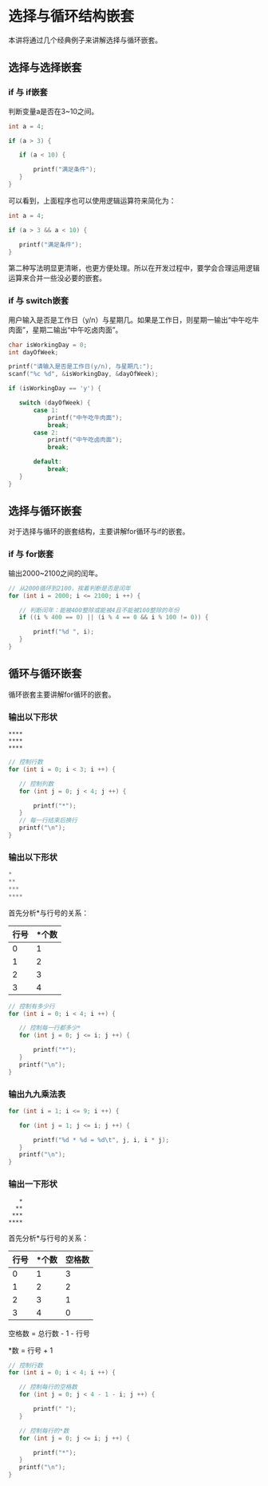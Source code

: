 # 选择与循环结构嵌套

本讲将通过几个经典例子来讲解选择与循环嵌套。

## 选择与选择嵌套

### if 与 if嵌套

判断变量a是否在3~10之间。

```c
int a = 4;

if (a > 3) {

   if (a < 10) {

       printf("满足条件");
   }
}
```

可以看到，上面程序也可以使用逻辑运算符来简化为：

```c
int a = 4;

if (a > 3 && a < 10) {

   printf("满足条件");
}
```

第二种写法明显更清晰，也更方便处理。所以在开发过程中，要学会合理运用逻辑运算来合并一些没必要的嵌套。

### if 与 switch嵌套

用户输入是否是工作日（y/n）与星期几。如果是工作日，则星期一输出“中午吃牛肉面”，星期二输出“中午吃卤肉面”。

```c
char isWorkingDay = 0;
int dayOfWeek;

printf("请输入是否是工作日(y/n), 与星期几:");
scanf("%c %d", &isWorkingDay, &dayOfWeek);

if (isWorkingDay == 'y') {

   switch (dayOfWeek) {
       case 1:
           printf("中午吃牛肉面");
           break;
       case 2:
           printf("中午吃卤肉面");
           break;

       default:
           break;
   }
}
```

## 选择与循环嵌套

对于选择与循环的嵌套结构，主要讲解for循环与if的嵌套。

### if 与 for嵌套

输出2000~2100之间的闰年。

```c
// 从2000循环到2100，挨着判断是否是闰年
for (int i = 2000; i <= 2100; i ++) {

   // 判断闰年：能被400整除或能被4且不能被100整除的年份
   if ((i % 400 == 0) || (i % 4 == 0 && i % 100 != 0)) {

       printf("%d ", i);
   }
}
```

## 循环与循环嵌套

循环嵌套主要讲解for循环的嵌套。

### 输出以下形状

```
****
****
****
```

```c
// 控制行数
for (int i = 0; i < 3; i ++) {

   // 控制列数
   for (int j = 0; j < 4; j ++) {

       printf("*");
   }
   // 每一行结束后换行
   printf("\n");
}
```

### 输出以下形状

```c
*
**
***
****
```
首先分析*与行号的关系：

| 行号 | *个数 |
| -- | -- |
| 0 | 1 |
| 1 | 2 |
| 2 | 3 |
| 3 | 4 |

```c
// 控制有多少行
for (int i = 0; i < 4; i ++) {

   // 控制每一行都多少*
   for (int j = 0; j <= i; j ++) {

       printf("*");
   }
   printf("\n");
}
```

### 输出九九乘法表

```c
for (int i = 1; i <= 9; i ++) {

   for (int j = 1; j <= i; j ++) {

       printf("%d * %d = %d\t", j, i, i * j);
   }
   printf("\n");
}
```

### 输出一下形状

```
   *
  **
 ***
****
```
首先分析*与行号的关系：

| 行号 | *个数 | 空格数 |
| -- | -- | -- |
| 0 | 1 | 3 |
| 1 | 2 | 2 |
| 2 | 3 | 1 |
| 3 | 4 | 0 |

空格数 = 总行数 - 1 - 行号

*数 = 行号 + 1

```c
// 控制行数
for (int i = 0; i < 4; i ++) {

   // 控制每行的空格数
   for (int j = 0; j < 4 - 1 - i; j ++) {

       printf(" ");
   }

   // 控制每行的*数
   for (int j = 0; j <= i; j ++) {

       printf("*");
   }
   printf("\n");
}
```
